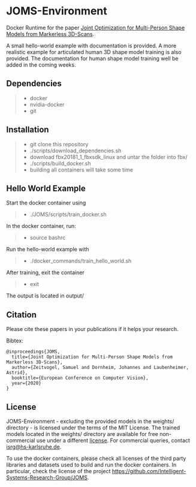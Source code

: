 # JOMS-Environment
Docker Runtime for the paper [Joint Optimization for Multi-Person Shape Models from Markerless 3D-Scans](http://www.ecva.net/papers/eccv_2020/papers_ECCV/papers/123630035.pdf).

A small hello-world example with documentation is provided. A more realistic example for articulated human 3D shape model training is also provided. The documentation for human shape model training well be added in the coming weeks.

## Dependencies
> - docker
> - nvidia-docker
> - git
## Installation
> - git clone this repository
> - ./scripts/download_dependencies.sh
> - download fbx20181_1_fbxsdk_linux and untar the folder into fbx/
> - ./scripts/build_docker.sh
> - building all containers will take some time
## Hello World Example
Start the docker container using
> - ./JOMS/scripts/train_docker.sh

In the docker container, run:

> - source bashrc

Run the hello-world example with

> - ./docker_commands/train_hello_world.sh

After training, exit the container

> - exit

The output is located in output/

## Citation
Please cite these papers in your publications if it helps your research.

Bibtex:
```
@inproceedings{JOMS,
  title={Joint Optimization for Multi-Person Shape Models from Markerless 3D-Scans},
  author={Zeitvogel, Samuel and Dornheim, Johannes and Laubenheimer, Astrid},
  booktitle={European Conference on Computer Vision},
  year={2020}
}
```

## License
JOMS-Environment - excluding the provided models in the weights/ directory - is licensed under the terms of the MIT License.
The trained models located in the weights/ directory are available for free non-commercial use under a different [license](weights/Model_License.pdf). For commercial queries, contact isrg@hs-karlsruhe.de.

To use the docker containers, please check all licenses of the third party libraries and datasets used to build and run the docker containers. In particular, check the license of the project https://github.com/Intelligent-Systems-Research-Group/JOMS.
